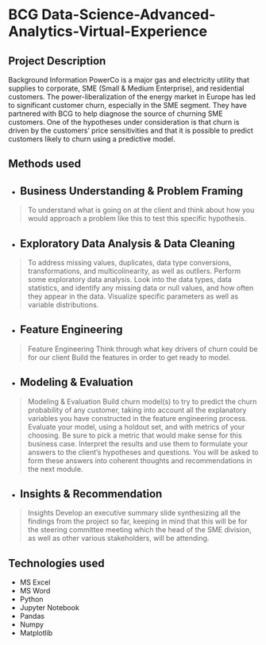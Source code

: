 # BCG Data-Science-Advanced-Analytics-Virtual-Experience

## Project Description
Background Information PowerCo is a major gas and electricity utility that supplies to corporate, SME (Small & Medium Enterprise), and residential customers. The power-liberalization of the energy market in Europe has led to significant customer churn, especially in the SME segment. They have partnered with BCG to help diagnose the source of churning SME customers. One of the hypotheses under consideration is that churn is driven by the customers’ price sensitivities and that it is possible to predict customers likely to churn using a predictive model.


## Methods used
* <h2>Business Understanding & Problem Framing</h2>
 > To understand what is going on at the client and think about how you would approach a problem like this to test this specific hypothesis.

* <h2>Exploratory Data Analysis & Data Cleaning</h2>
> To address missing values, duplicates, data type conversions, transformations, and multicolinearity, as well as outliers. Perform some exploratory data analysis. Look into the data types, data statistics, and identify any missing data or null values, and how often they appear in the data. Visualize specific parameters as well as variable distributions.

* <h2>Feature Engineering</h2>
> Feature Engineering Think through what key drivers of churn could be for our client Build the features in order to get ready to model.

* <h2>Modeling & Evaluation</h2>
> Modeling & Evaluation Build churn model(s) to try to predict the churn probability of any customer, taking into account all the explanatory variables you have constructed in the feature engineering process. Evaluate your model, using a holdout set, and with metrics of your choosing. Be sure to pick a metric that would make sense for this business case. Interpret the results and use them to formulate your answers to the client’s hypotheses and questions. You will be asked to form these answers into coherent thoughts and recommendations in the next module.


* <h2>Insights & Recommendation</h2>
> Insights Develop an executive summary slide synthesizing all the findings from the project so far, keeping in mind that this will be for the steering committee meeting which the head of the SME division, as well as other various stakeholders, will be attending.



## Technologies used
* MS Excel
* MS Word
* Python
* Jupyter Notebook
* Pandas
* Numpy
* Matplotlib
